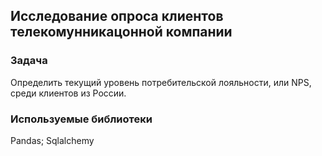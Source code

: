 ## Исследование опроса клиентов телекомунникацонной компании
### Задача
Определить текущий уровень потребительской лояльности, или NPS, среди клиентов из России. 
### Используемые библиотеки
Pandas; Sqlalchemy

